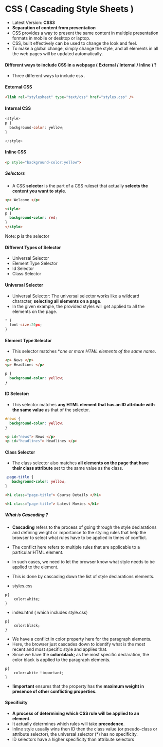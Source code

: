 # CSS ( Cascading Style Sheets ) 

* Latest Version: **CSS3**
* **Separation of content from presentation** 
* CSS provides a way to present the same content in multiple presentation formats in mobile or desktop or laptop.
* CSS, built effectively can be used to change the look and feel. 
* To make a global change, simply change the style, and all elements in all the web pages will be updated automatically.


#### Different ways to include CSS in a webpage ( External / Internal / Inline ) ?

* Three different ways to include css .

#### External CSS
```html
<link rel="stylesheet" type="text/css" href="styles.css" />
```

#### Internal CSS 
```js
<style>
p {
  background-color: yellow;
}

</style>
```

#### Inline CSS
```html
<p style="background-color:yellow">
```

##### Selectors

* A CSS **selector** is the part of a CSS ruleset that actually **selects the content you want to style**.

```html
<p> Welcome </p>
```

```html
<style>
p {
  background-color: red;
}
</style>
```

Note: **p** is the selector 

#### Different Types of Selector

* Universal Selector
* Element Type Selector
* Id Selector
* Class Selector

#### Universal Selector

* Universal Selector: The universal selector works like a wildcard character, **selecting all elements on a page**. 
* In the given example, the provided styles will get applied to all the elements on the page.
```js
* {
  font-size:20px;
}
```

#### Element Type Selector
* This selector matches **one or more HTML elements of the same name*.
```html
<p> News </p>
<p> Headlines </p>
```

```css
p {
  background-color: yellow;
}
```

#### ID Selector:

* This selector matches **any HTML element that has an ID attribute with the same value** as that of the selector. 

```css
#news {
  background-color: yellow;
}
```

```html
<p id="news"> News </p>
<p id="headlines"> Headlines </p>
```

#### Class Selector

* The class selector also matches **all elements on the page that have their class attribute** set to the same value as the class.

```css
.page-title {
   background-color: yellow;
}
```

```html 
<h1 class="page-title"> Course Details </h1>

<h1 class="page-title"> Latest Movies </h1>
```


##### What is Cascading ?

* **Cascading** refers to the process of going through the style declarations and defining weight or importance to the styling rules that help the browser to select what rules have to be applied in times of conflict. 
* The conflict here refers to multiple rules that are applicable to a particular HTML element. 
* In such cases, we need to let the browser know what style needs to be applied to the element. 
* This is done by cascading down the list of style declarations elements.

* styles.css
```
p{
    color:white;
}
```
* index.html ( which includes style.css)
```
p{
    color:black;
}
```

* We have a conflict in color property here for the paragraph elements. 
* Here, the browser just cascades down to identify what is the most recent and most specific style and applies that. 
* Since we have the **color:black;** as the most specific declaration, the color black is applied to the paragraph elements.

```
p{
    color:white !important;
}
```
* **!important** ensures that the property has the **maximum weight in presence of other conflicting properties**.


#### Specificity

* **A process of determining which CSS rule will be applied to an element.**
* It actually determines which rules will take **precedence**. 
* Inline style usually wins then ID then the class value (or pseudo-class or attribute selector), the universal selector (*) has no specificity. 
* ID selectors have a higher specificity than attribute selectors
```
